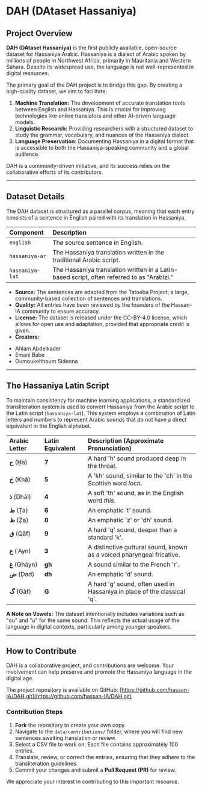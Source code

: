 # DAH (DAtaset Hassaniya)

## Project Overview

**DAH (DAtaset Hassaniya)** is the first publicly available, open-source dataset for Hassaniya Arabic. Hassaniya is a dialect of Arabic spoken by millions of people in Northwest Africa, primarily in Mauritania and Western Sahara. Despite its widespread use, the language is not well-represented in digital resources.

The primary goal of the DAH project is to bridge this gap. By creating a high-quality dataset, we aim to facilitate:

1.  **Machine Translation:** The development of accurate translation tools between English and Hassaniya. This is crucial for improving technologies like online translators and other AI-driven language models.
2.  **Linguistic Research:** Providing researchers with a structured dataset to study the grammar, vocabulary, and nuances of the Hassaniya dialect.
3.  **Language Preservation:** Documenting Hassaniya in a digital format that is accessible to both the Hassaniya-speaking community and a global audience.

DAH is a community-driven initiative, and its success relies on the collaborative efforts of its contributors.

***

## Dataset Details

The DAH dataset is structured as a parallel corpus, meaning that each entry consists of a sentence in English paired with its translation in Hassaniya.

| Component | Description |
| :--- | :--- |
| `english` | The source sentence in English. |
| `hassaniya-ar` | The Hassaniya translation written in the traditional Arabic script. |
| `hassaniya-lat` | The Hassaniya translation written in a Latin-based script, often referred to as "Arabizi." |

*   **Source:** The sentences are adapted from the Tatoeba Project, a large, community-based collection of sentences and translations.
*   **Quality:** All entries have been reviewed by the founders of the Hassan-IA community to ensure accuracy.
*   **License:** The dataset is released under the CC-BY-4.0 license, which allows for open use and adaptation, provided that appropriate credit is given.
*   **Creators:**
  - Ahlam Abdelkader  
  - Emani Babe  
  - Oumoukelthoum Sidenna  

***

## The Hassaniya Latin Script

To maintain consistency for machine learning applications, a standardized transliteration system is used to convert Hassaniya from the Arabic script to the Latin script (`hassaniya-lat`). This system employs a combination of Latin letters and numbers to represent Arabic sounds that do not have a direct equivalent in the English alphabet.

| Arabic Letter | Latin Equivalent | Description (Approximate Pronunciation) |
| :--- | :--- | :--- |
| **ح** (Ḥa) | **7** | A hard 'h' sound produced deep in the throat. |
| **خ** (Khā) | **5** | A 'kh' sound, similar to the 'ch' in the Scottish word *loch*. |
| **ذ** (Dhāl) | **4** | A soft 'th' sound, as in the English word *this*. |
| **ط** (Ṭa) | **6** | An emphatic 't' sound. |
| **ظ** (Ẓa) | **8** | An emphatic 'z' or 'dh' sound. |
| **ق** (Qāf) | **9** | A hard 'q' sound, deeper than a standard 'k'. |
| **ع** (ʿAyn) | **3** | A distinctive guttural sound, known as a voiced pharyngeal fricative. |
| **غ** (Ghāyn) | **gh** | A sound similar to the French 'r'. |
| **ض** (Ḍad) | **dh** | An emphatic 'd' sound. |
| **گ** (Gāf) | **G** | A hard 'g' sound, often used in Hassaniya in place of the classical 'q'. |

**A Note on Vowels:** The dataset intentionally includes variations such as "ou" and "u" for the same sound. This reflects the actual usage of the language in digital contexts, particularly among younger speakers.

***

## How to Contribute

DAH is a collaborative project, and contributions are welcome. Your involvement can help preserve and promote the Hassaniya language in the digital age.

The project repository is available on GitHub: [https://github.com/hassan-IA/DAH.git](https://github.com/hassan-IA/DAH.git)

### Contribution Steps

1.  **Fork** the repository to create your own copy.
2.  Navigate to the `data/contributions/` folder, where you will find new sentences awaiting translation or review.
3.  Select a CSV file to work on. Each file contains approximately 100 entries.
4.  Translate, review, or correct the entries, ensuring that they adhere to the transliteration guidelines.
5.  Commit your changes and submit a **Pull Request (PR)** for review.

We appreciate your interest in contributing to this important resource.